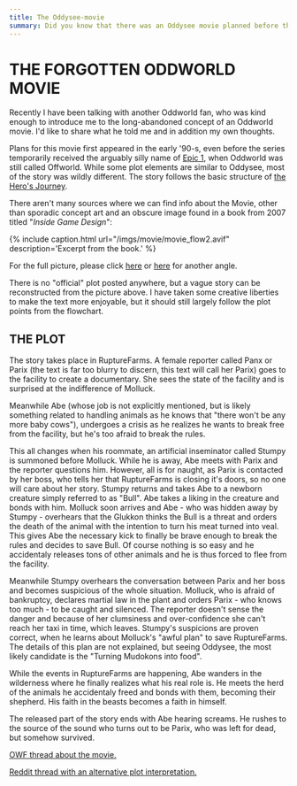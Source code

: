 ```yaml
---
title: The Oddysee-movie
summary: Did you know that there was an Oddysee movie planned before the game?
---
```


# THE FORGOTTEN ODDWORLD MOVIE

Recently I have been talking with another Oddworld fan, who was
kind enough to introduce me to the long-abandoned concept of an Oddworld
movie. I'd like to share what he told me and in addition my own thoughts.

Plans for this movie first appeared in the early '90-s, even before
the series temporarily received the arguably silly name of [Epic
1](https://magogonthemarch.com/gamepro-epic-1s-looking-large-in-97-1996/),
when Oddworld was still called Offworld.  While some plot elements are
similar to Oddysee, most of the story was wildly different. The story
follows the basic structure of [the Hero's
Journey](https://en.wikipedia.org/wiki/Hero's_journey).

There aren't many sources where we can find info about the Movie,
other than sporadic concept art and an obscure image found in a book from
2007 titled "<cite>Inside Game Design</cite>":

{% include caption.html url="/imgs/movie/movie_flow2.avif"
description='Excerpt from the book.' %}

For the full picture, please click [here](/imgs/movie/movie_flow2.avif) or
[here](/imgs/movie/movie_flow1.avif) for another angle.

There is no "official" plot posted anywhere, but a vague story can be
reconstructed from the picture above. I have taken some creative
liberties to make the text more enjoyable, but it should still largely
follow the plot points from the flowchart.

## THE PLOT

The story takes place in RuptureFarms. A female reporter called Panx
or Parix (the text is far too blurry to discern, this text will call her
Parix) goes to the facility to create a documentary. She sees the state
of the facility and is surprised at the indifference of Molluck.

Meanwhile Abe (whose job is not explicitly mentioned, but is likely
something related to handling animals as he knows that "there won't be
any more baby cows"), undergoes a crisis as he realizes he wants to break
free from the facility, but he's too afraid to break the rules.

This all changes when his roommate, an artificial inseminator called
Stumpy is summoned before Molluck. While he is away, Abe meets with Parix
and the reporter questions him. However, all is for naught, as Parix is
contacted by her boss, who tells her that RuptureFarms is closing it's
doors, so no one will care about her story. Stumpy returns and takes Abe
to a newborn creature simply referred to as "Bull". Abe takes a liking in
the creature and bonds with him. Molluck soon arrives and Abe - who was
hidden away by Stumpy - overhears that the Glukkon thinks the Bull is a
threat and orders the death of the animal with the intention to turn his
meat turned into veal. This gives Abe the necessary kick to finally be
brave enough to break the rules and decides to save Bull. Of course
nothing is so easy and he accidentaly releases tons of other animals and
he is thus forced to flee from the facility.

Meanwhile Stumpy overhears the conversation between Parix and her boss
and becomes suspicious of the whole situation. Molluck, who is afraid of
bankruptcy, declares martial law in the plant and orders Parix - who
knows too much - to be caught and silenced. The reporter doesn't sense
the danger and because of her clumsiness and over-confidence she can't
reach her taxi in time, which leaves. Stumpy's suspicions are proven
correct, when he learns about Molluck's "awful plan" to save
RuptureFarms. The details of this plan are not explained, but seeing
Oddysee, the most likely candidate is the "Turning Mudokons into
food".

While the events in RuptureFarms are happening, Abe wanders in the
wilderness where he finally realizes what his real role is. He meets the
herd of the animals he accidentaly freed and bonds with them, becoming
their shepherd. His faith in the beasts becomes a faith in himself.

The released part of the story ends with Abe hearing screams. He
rushes to the source of the sound who turns out to be Parix, who was left
for dead, but somehow survived.

[OWF thread about the movie.](http://www.owforums.net/showthread.php?t=21672)

[Reddit thread with an alternative plot interpretation.](https://www.reddit.com/r/oddworld/comments/2b7gg2/oddworld_film_flowchart/)
